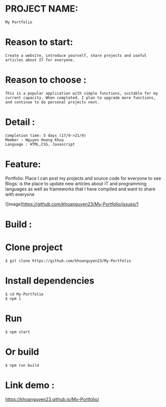 
# PROJECT NAME: 
    My Portfolio

# Reason to  start: 
    Create a website, introduce yourself, share projects and useful articles about IT for everyone.
# Reason to  choose : 
    This is a popular application with simple functions, suitable for my current capacity. When completed, I plan to upgrade more functions, and continue to do personal projects next.
# Detail :
    Completion time: 5 days (17/9->21/9)
    Member : Nguyen Hoang Khoa 
    Language : HTML,CSS, Javascript
    

# Feature: 
   Portfolio: Place I can post my projects and source code for everyone to see
   Blogs: is the place to update new articles about IT and programming languages as well as frameworks that I have compiled and want to share with everyone
   
 

![image]https://github.com/khoanguyen23/My-Portfolio/issues/1



# Build :
# Clone project 
    $ git clone https://github.com/khoanguyen23/My-Portfolio
# Install dependencies
    $ cd My-Portfolio
    $ npm i
# Run
    $ npm start
# Or build
    $ npm run build 

# Link demo :
https://khoanguyen23.github.io/My-Portfolio/
